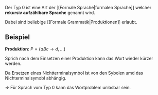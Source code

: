 Der Typ 0 ist eine Art der [[Formale Sprache|formalen Sprache]] welcher **rekursiv aufzählbare Sprache** genannt wird.

Dabei sind beliebige [[Formale Grammatik|Produktionen]] erlaubt.

## Beispiel
**Produktion:**
$P = \{aBc \to d, \dots\}$

Sprich nach dem Einsetzen einer Produktion kann das Wort wieder kürzer werden.

Da Ersetzen eines Nichtterminalsymbol ist von den Sybolen umd das Nichterminalsymobl abhängig.

=> Für Sprach vom Typ 0 kann das Wortproblem unlösbar sein.
